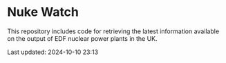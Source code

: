 # Nuke Watch

This repository includes code for retrieving the latest information available on the output of EDF nuclear power plants in the UK.

Last updated: 2024-10-10 23:13